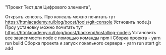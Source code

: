"Проект Тест для Цифрового элемента",

Открыть консоль.
Про консаль можно почитать тут https://htmlacademy.ru/blog/boost/tools/git-console
Устновить node.js
Проу установку можно почитать тут https://htmlacademy.ru/blog/boost/backend/installing-nodejs
Установить все зависимости node c помощью команды npm i
Cборка проекта - yarn run build
Сборка проекта и запуск локального сервера - yarn run start
git add
